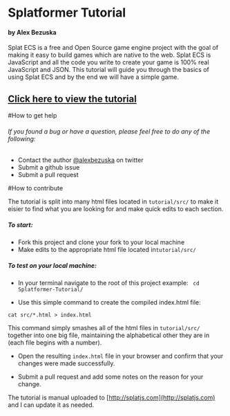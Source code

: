 # Splatformer Tutorial
#### by Alex Bezuska

Splat ECS is a free and Open Source game engine project with the goal of making it easy to build games which are native to the web. Splat ECS is JavaScript and all the code you write to create your game is 100% real JavaScript and JSON. This tutorial will guide you through the basics of using Splat ECS and by the end we will have a simple game.


## [Click here to view the tutorial](http://splatjs.com/tutorials/splatformer/)

#How to get help
###### If you found a bug or have a question, please feel free to do any of the following:

* Contact the author [@alexbezuska](https://twitter.com/alexbezuska) on twitter
* Submit a github issue
* Submit a pull request

#How to contribute

The tutorial is split into many html files located in `tutorial/src/` to make it eisier to find what you are looking for and make quick edits to each section.
##### To start:

* Fork this project and clone your fork to your local machine
* Make  edits to the appropriate html file located in`tutorial/src/`

##### To test on your local machine:
* In your terminal navigate to the root of this project
example:
``` cd Splatformer-Tutorial/```

* Use this simple command to create the compiled index.html file:

```cat src/*.html > index.html```

This command simply smashes all of the html files in `tutorial/src/` together into one big file, maintaining the alphabetical other they are in (each file begins with a number).

* Open the resulting `index.html` file in your browser and confirm that your changes were made successfully.

* Submit a pull request and add some notes on the reason for your change.

The tutorial is manual uploaded to [http://splatjs.com](http://splatjs.com) and I can update it as needed.
